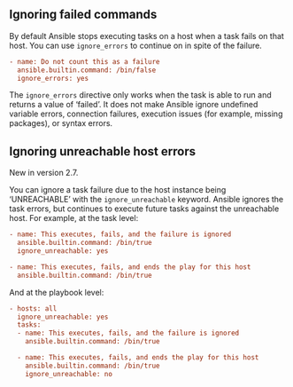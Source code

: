 ## Ignoring failed commands

By default Ansible stops executing tasks on a host when a task fails on that host. You can use `ignore_errors` to continue on in spite of the failure.

```ini
- name: Do not count this as a failure
  ansible.builtin.command: /bin/false
  ignore_errors: yes
```

The `ignore_errors` directive only works when the task is able to run and returns a value  of ‘failed’. It does not make Ansible ignore undefined variable errors,  connection failures, execution issues (for example, missing packages),  or syntax errors.



## Ignoring unreachable host errors

New in version 2.7.

You can ignore a task failure due to the host instance being ‘UNREACHABLE’ with the `ignore_unreachable` keyword. Ansible ignores the task errors, but continues to execute  future tasks against the unreachable host. For example, at the task  level:

```ini
- name: This executes, fails, and the failure is ignored
  ansible.builtin.command: /bin/true
  ignore_unreachable: yes

- name: This executes, fails, and ends the play for this host
  ansible.builtin.command: /bin/true
```

And at the playbook level:

```ini
- hosts: all
  ignore_unreachable: yes
  tasks:
  - name: This executes, fails, and the failure is ignored
    ansible.builtin.command: /bin/true

  - name: This executes, fails, and ends the play for this host
    ansible.builtin.command: /bin/true
    ignore_unreachable: no
```